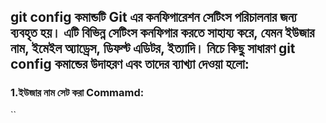 ##

## git config কমান্ডটি Git এর কনফিগারেশন সেটিংস পরিচালনার জন্য ব্যবহৃত হয়। এটি বিভিন্ন সেটিংস কনফিগার করতে সাহায্য করে, যেমন ইউজার নাম, ইমেইল অ্যাড্রেস, ডিফল্ট এডিটর, ইত্যাদি। নিচে কিছু সাধারণ git config কমান্ডের উদাহরণ এবং তাদের ব্যাখ্যা দেওয়া হলো:

### 1.ইউজার নাম সেট করা Commamd:

``
